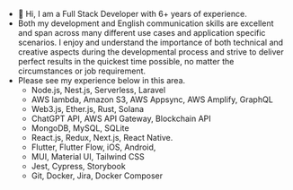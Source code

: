 - 👋 Hi, I am a Full Stack Developer with 6+ years of experience.
- Both my development and English communication skills are excellent and span across many different use cases and application specific scenarios. I enjoy and understand the importance of both technical and creative aspects 
  during the developmental process and strive to deliver perfect results in the quickest time possible, no matter the circumstances or job requirement.
- Please see my experience below in this area.
  - Node.js, Nest.js, Serverless, Laravel
  - AWS lambda, Amazon S3, AWS Appsync, AWS Amplify, GraphQL
  - Web3.js, Ether.js, Rust, Solana
  - ChatGPT API, AWS API Gateway, Blockchain API
  - MongoDB, MySQL, SQLite
  - React.js, Redux, Next.js, React Native.
  - Flutter, Flutter Flow, iOS, Android,
  - MUI, Material UI, Tailwind CSS
  - Jest, Cypress, Storybook
  - Git, Docker, Jira, Docker Composer


